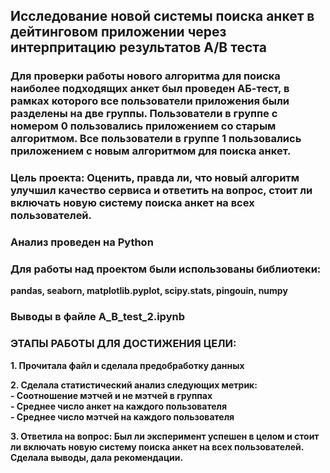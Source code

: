 ## Исследование новой системы поиска анкет в дейтинговом приложении через интерпритацию результатов А/B теста

###  Для проверки работы нового алгоритма для поиска наиболее подходящих анкет был проведен АБ-тест, в рамках которого все пользователи приложения были разделены на две группы. Пользователи в группе с номером 0 пользовались приложением со старым алгоритмом. Все пользователи в группе 1 пользовались приложением с новым алгоритмом для поиска анкет.

### Цель проекта: Оценить, правда ли, что новый алгоритм улучшил качество сервиса и ответить на вопрос, стоит ли включать новую систему поиска анкет на всех пользователей.

### Анализ проведен на Python  
### Для работы над проектом были использованы библиотеки:  
**pandas, seaborn, matplotlib.pyplot, scipy.stats, pingouin, numpy**  
### Выводы в файле A_B_test_2.ipynb  

### ЭТАПЫ РАБОТЫ ДЛЯ ДОСТИЖЕНИЯ ЦЕЛИ:

**1. Прочитала файл и сделала предобработку данных** 

**2. Сделала статистический анализ следующих метрик:**  
**- Соотношение мэтчей и не мэтчей в группах**  
**- Среднее число анкет на каждого пользователя**  
**- Среднее число мэтчей на каждого пользователя**  

**3. Ответила на вопрос: Был ли эксперимент успешен в целом и стоит ли включать новую систему поиска анкет на всех пользователей. Сделала выводы, дала рекомендации.**  


